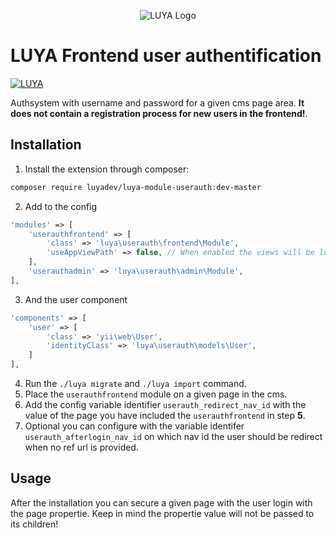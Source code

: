 <p align="center">
  <img src="https://raw.githubusercontent.com/luyadev/luya/master/docs/logo/luya-logo-0.2x.png" alt="LUYA Logo"/>
</p>

# LUYA Frontend user authentification

[![LUYA](https://img.shields.io/badge/Powered%20by-LUYA-brightgreen.svg)](https://luya.io)

Authsystem with username and password for a given cms page area. **It does not contain a registration process for new users in the frontend!**.

## Installation

1. Install the extension through composer:
```sh
composer require luyadev/luya-module-userauth:dev-master
```
2. Add to the config
```php
'modules' => [
    'userauthfrontend' => [
        'class' => 'luya\userauth\frontend\Module',
        'useAppViewPath' => false, // When enabled the views will be looked up in the @app/views folder, otherwise the views shipped with the module will be used.
    ],
    'userauthadmin' => 'luya\userauth\admin\Module',
],
```
3. And the user component
```php
'components' => [
    'user' => [
        'class' => 'yii\web\User',
        'identityClass' => 'luya\userauth\models\User',
    ]
],
```
4. Run the `./luya migrate` and `./luya import` command.
5. Place the `userauthfrontend` module on a given page in the cms.
6. Add the config variable identifier `userauth_redirect_nav_id` with the value of the page you have included the `userauthfrontend` in step **5**.
7. Optional you can configure with the variable identifer `userauth_afterlogin_nav_id` on which nav id the user should be redirect when no ref url is provided.

## Usage

After the installation you can secure a given page with the user login with the page propertie. Keep in mind the propertie value will not be passed to its children!
